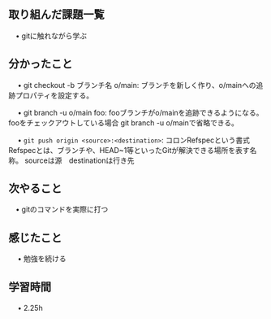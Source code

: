 ## 取り組んだ課題一覧
           
 　• gitに触れながら学ぶ
    
## 分かったこと

　 • git checkout -b ブランチ名 o/main: ブランチを新しく作り、o/mainへの追跡プロパティを設定する。

　 • git branch -u o/main foo: fooブランチがo/mainを追跡できるようになる。fooをチェックアウトしている場合 git branch -u o/mainで省略できる。

　 • `git push origin <source>:<destination>`: コロンRefspecという書式 Refspecとは、ブランチや、HEAD~1等といったGitが解決できる場所を表す名称。
sourceは源　destinationは行き先

## 次やること　
           
 　• gitのコマンドを実際に打つ

## 感じたこと

　 • 勉強を続ける


## 学習時間

　 • 2.25h